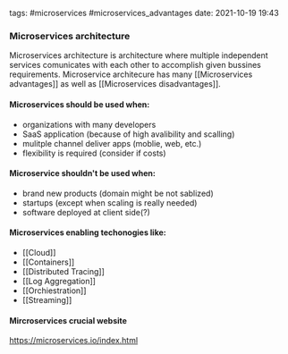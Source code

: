 tags: #microservices #microservices_advantages 
date: 2021-10-19 19:43

### Microservices architecture
Microservices architecture is architecture where multiple independent services comunicates with each other to accomplish given bussines requirements. 
Microservice architecure has many [[Microservices advantages]] as well as [[Microservices disadvantages]].

#### Microservices should be used when:
- organizations with many developers
- SaaS application (because of high avalibility and scalling)
- mulitple channel deliver apps (moblie, web, etc.)
- flexibility is required (consider if costs)

#### Microservice shouldn't be used when:
- brand new products (domain might be not sablized)
- startups (except when scaling is really needed)
- software deployed at client side(?)
	
#### Microservices enabling techonogies like:
- [[Cloud]]
- [[Containers]]
- [[Distributed Tracing]]
- [[Log Aggregation]]
- [[Orchiestration]]
- [[Streaming]]

#### Mircroservices crucial website
https://microservices.io/index.html